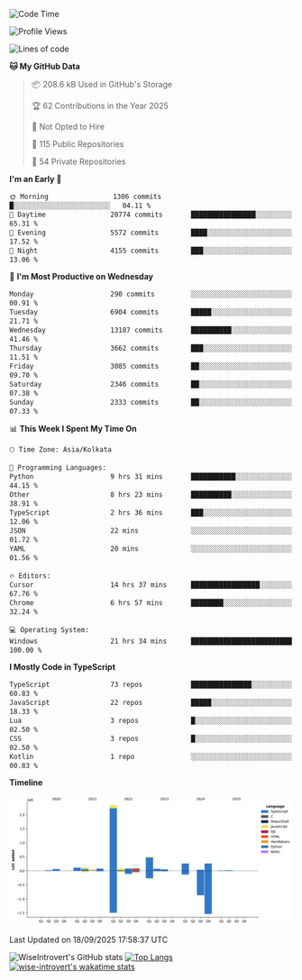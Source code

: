 <!--START_SECTION:waka-->
![Code Time](http://img.shields.io/badge/Code%20Time-2%2C525%20hrs%209%20mins-blue)

![Profile Views](http://img.shields.io/badge/Profile%20Views-1-blue)

![Lines of code](https://img.shields.io/badge/From%20Hello%20World%20I%27ve%20Written-4.1%20million%20lines%20of%20code-blue)

**🐱 My GitHub Data** 

> 📦 208.6 kB Used in GitHub's Storage 
 > 
> 🏆 62 Contributions in the Year 2025
 > 
> 🚫 Not Opted to Hire
 > 
> 📜 115 Public Repositories 
 > 
> 🔑 54 Private Repositories 
 > 
**I'm an Early 🐤** 

```text
🌞 Morning                1306 commits        █░░░░░░░░░░░░░░░░░░░░░░░░   04.11 % 
🌆 Daytime                20774 commits       ████████████████░░░░░░░░░   65.31 % 
🌃 Evening                5572 commits        ████░░░░░░░░░░░░░░░░░░░░░   17.52 % 
🌙 Night                  4155 commits        ███░░░░░░░░░░░░░░░░░░░░░░   13.06 % 
```
📅 **I'm Most Productive on Wednesday** 

```text
Monday                   290 commits         ░░░░░░░░░░░░░░░░░░░░░░░░░   00.91 % 
Tuesday                  6904 commits        █████░░░░░░░░░░░░░░░░░░░░   21.71 % 
Wednesday                13187 commits       ██████████░░░░░░░░░░░░░░░   41.46 % 
Thursday                 3662 commits        ███░░░░░░░░░░░░░░░░░░░░░░   11.51 % 
Friday                   3085 commits        ██░░░░░░░░░░░░░░░░░░░░░░░   09.70 % 
Saturday                 2346 commits        ██░░░░░░░░░░░░░░░░░░░░░░░   07.38 % 
Sunday                   2333 commits        ██░░░░░░░░░░░░░░░░░░░░░░░   07.33 % 
```


📊 **This Week I Spent My Time On** 

```text
🕑︎ Time Zone: Asia/Kolkata

💬 Programming Languages: 
Python                   9 hrs 31 mins       ███████████░░░░░░░░░░░░░░   44.15 % 
Other                    8 hrs 23 mins       ██████████░░░░░░░░░░░░░░░   38.91 % 
TypeScript               2 hrs 36 mins       ███░░░░░░░░░░░░░░░░░░░░░░   12.06 % 
JSON                     22 mins             ░░░░░░░░░░░░░░░░░░░░░░░░░   01.72 % 
YAML                     20 mins             ░░░░░░░░░░░░░░░░░░░░░░░░░   01.56 % 

🔥 Editors: 
Cursor                   14 hrs 37 mins      █████████████████░░░░░░░░   67.76 % 
Chrome                   6 hrs 57 mins       ████████░░░░░░░░░░░░░░░░░   32.24 % 

💻 Operating System: 
Windows                  21 hrs 34 mins      █████████████████████████   100.00 % 
```

**I Mostly Code in TypeScript** 

```text
TypeScript               73 repos            ███████████████░░░░░░░░░░   60.83 % 
JavaScript               22 repos            █████░░░░░░░░░░░░░░░░░░░░   18.33 % 
Lua                      3 repos             █░░░░░░░░░░░░░░░░░░░░░░░░   02.50 % 
CSS                      3 repos             █░░░░░░░░░░░░░░░░░░░░░░░░   02.50 % 
Kotlin                   1 repo              ░░░░░░░░░░░░░░░░░░░░░░░░░   00.83 % 
```



**Timeline**

![Lines of Code chart](https://raw.githubusercontent.com/wise-introvert/wise-introvert/master/assets/bar_graph.png)


 Last Updated on 18/09/2025 17:58:37 UTC
<!--END_SECTION:waka-->

![WiseIntrovert's GitHub stats](https://github-readme-stats.vercel.app/api?username=wise-introvert&count_private=true&show_icons=true)
[![Top Langs](https://github-readme-stats.vercel.app/api/top-langs/?username=wise-introvert&langs_count=10)](https://github.com/anuraghazra/github-readme-stats)
[![wise-introvert's wakatime stats](https://github-readme-stats.vercel.app/api/wakatime?username=wiseintrovert)](https://github.com/anuraghazra/github-readme-stats)
